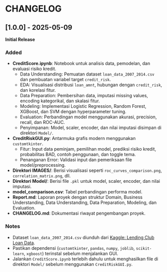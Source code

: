 # CHANGELOG

## [1.0.0] - 2025-05-09

**Initial Release**

### Added
- **CreditScore.ipynb**: Notebook untuk analisis data, pemodelan, dan evaluasi risiko kredit.  
  - Data Understanding: Pemuatan dataset `loan_data_2007_2014.csv` dan pembuatan variabel target `credit_risk`.  
  - EDA: Visualisasi distribusi `loan_amnt`, hubungan dengan `credit_risk`, dan korelasi fitur.  
  - Data Preparation: Pembersihan data, imputasi missing values, encoding kategorikal, dan skalasi fitur.  
  - Modeling: Implementasi Logistic Regression, Random Forest, XGBoost, dan SVM dengan hyperparameter tuning.  
  - Evaluation: Perbandingan model menggunakan akurasi, precision, recall, dan ROC-AUC.  
  - Penyimpanan: Model, scaler, encoder, dan nilai imputasi disimpan di direktori `Model/`.  
- **CreditRiskGUI.py**: Antarmuka grafis modern menggunakan `customtkinter`.  
  - Fitur: Input data peminjam, pemilihan model, prediksi risiko kredit, probabilitas BAD, contoh penggunaan, dan toggle tema.  
  - Penanganan Error: Validasi input dan pemeriksaan file model/preprocessing.  
- **Direktori IMAGES/**: Berisi visualisasi seperti `roc_curves_comparison.png`, `correlation_matrix.png`, dll.  
- **Direktori Model/**: Berisi file `.pkl` untuk model, scaler, encoder, dan nilai imputasi.  
- **model_comparison.csv**: Tabel perbandingan performa model.  
- **Report.md**: Laporan proyek dengan struktur Domain, Business Understanding, Data Understanding, Data Preparation, Modeling, dan Evaluation.  
- **CHANGELOG.md**: Dokumentasi riwayat pengembangan proyek.

### Notes
- Dataset `loan_data_2007_2014.csv` diunduh dari [Kaggle: Lending Club Loan Data](https://www.kaggle.com/datasets/wordsforthewise/lending-club).  
- Pastikan dependensi (`customtkinter`, `pandas`, `numpy`, `joblib`, `scikit-learn`, `xgboost`) terinstal sebelum menjalankan GUI.  
- Jalankan `CreditScore.ipynb` terlebih dahulu untuk menghasilkan file di direktori `Model/` sebelum menggunakan `CreditRiskGUI.py`.
